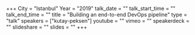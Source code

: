 +++
City = "Istanbul"
Year = "2019"
talk_date = ""
talk_start_time = ""
talk_end_time = ""
title = "Building an end-to-end DevOps pipeline"
type = "talk"
speakers = ["kutay-peksen"]
youtube = ""
vimeo = ""
speakerdeck = ""
slideshare = ""
slides = ""
+++
